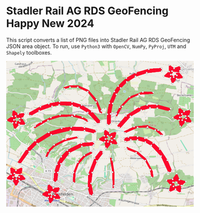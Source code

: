 # Stadler Rail AG RDS GeoFencing Happy New 2024

This script converts a list of PNG files into Stadler Rail AG RDS GeoFencing JSON area object.
To run, use `Python3` with `OpenCV`, `NumPy`, `PyProj`, `UTM` and `Shapely` toolboxes.

![Fireworks](readme_front.png)